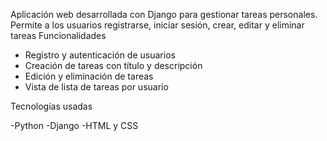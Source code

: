 Aplicación web desarrollada con Django para gestionar tareas personales.
Permite a los usuarios registrarse, iniciar sesión, crear, editar y eliminar tareas
Funcionalidades

- Registro y autenticación de usuarios
- Creación de tareas con título y descripción
- Edición y eliminación de tareas
- Vista de lista de tareas por usuario

Tecnologías usadas

-Python
-Django
-HTML y CSS
